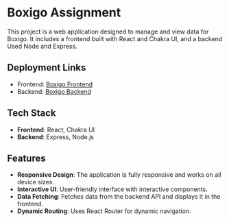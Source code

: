 # Boxigo Assignment

This project is a web application designed to manage and view data for Boxigo. It includes a frontend built with React and Chakra UI, and a backend Used Node and Express.

## Deployment Links

- Frontend: [Boxigo Frontend](https://boxigo-assignment-umber.vercel.app/)
- Backend: [Boxigo Backend](https://backend-server-box.vercel.app/api/sample-data)

## Tech Stack

- **Frontend**: React, Chakra UI
- **Backend**: Express, Node.js

## Features

- **Responsive Design**: The application is fully responsive and works on all device sizes.
- **Interactive UI**: User-friendly interface with interactive components.
- **Data Fetching**: Fetches data from the backend API and displays it in the frontend.
- **Dynamic Routing**: Uses React Router for dynamic navigation.


<!--  -->

